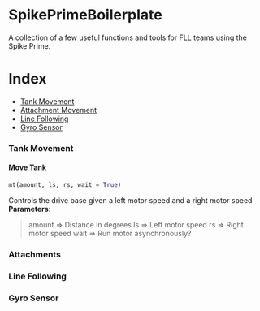 # SpikePrimeBoilerplate
A collection of a few useful functions and tools for FLL teams using the Spike Prime.
  
# Index
  - [Tank Movement](#tank-movement)
  - [Attachment Movement](#attachments)
  - [Line Following](#line-following)
  - [Gyro Sensor](#gyro-sensor)
  
### Tank Movement

<h4>Move Tank</h4>  

```python
mt(amount, ls, rs, wait = True)
```
Controls the drive base given a left motor speed and a right motor speed
<b>Parameters:</b>  
>amount => Distance in degrees
>ls => Left motor speed
>rs => Right motor speed
>wait => Run motor asynchronously?

### Attachments

### Line Following

### Gyro Sensor
